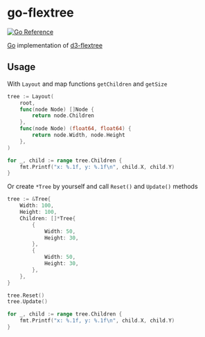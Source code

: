 # go-flextree

[![Go Reference](https://pkg.go.dev/badge/github.com/redexp/go-flextree.svg)](https://pkg.go.dev/github.com/redexp/go-flextree)

[Go](https://pkg.go.dev/github.com/redexp/go-flextree) implementation of [d3-flextree](https://github.com/Klortho/d3-flextree)

## Usage

With `Layout` and map functions `getChildren` and `getSize`

```go
tree := Layout(
    root,
    func(node Node) []Node {
        return node.Children
    },
    func(node Node) (float64, float64) {
        return node.Width, node.Height
    },
)

for _, child := range tree.Children {
    fmt.Printf("x: %.1f, y: %.1f\n", child.X, child.Y)
}
```

Or create `*Tree` by yourself and call `Reset()` and `Update()` methods

```go
tree := &Tree{
	Width: 100,
	Height: 100,
	Children: []*Tree{
        {
			Width: 50,
			Height: 30,
        },
        {
			Width: 50,
			Height: 30,
        },
    },
}

tree.Reset()
tree.Update()

for _, child := range tree.Children {
    fmt.Printf("x: %.1f, y: %.1f\n", child.X, child.Y)
}
```